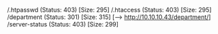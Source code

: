 /.htpasswd            (Status: 403) [Size: 295]
/.htaccess            (Status: 403) [Size: 295]
/department           (Status: 301) [Size: 315] [--> http://10.10.10.43/department/]
/server-status        (Status: 403) [Size: 299]
